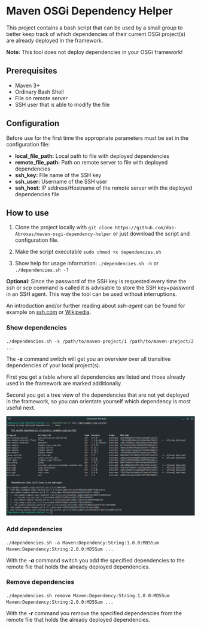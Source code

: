 # Maven OSGi Dependency Helper

This project contains a bash script that can be used by a small group to better keep track of which dependencies of their current OSGi project(s) are already deployed in the framework.

**Note:** This tool does not deploy dependencies in your OSGi framework!

## Prerequisites

* Maven 3+
* Ordinary Bash Shell
* File on remote server
* SSH user that is able to modify the file

## Configuration

Before use for the first time the appropriate parameters must be set in the configuration file:
* **local_file_path:** Local path to file with deployed dependencies
* **remote_file_path:** Path on remote server to file with deployed dependencies
* **ssh_key:** File name of the SSH key
* **ssh_user:** Username of the SSH user
* **ssh_host:** IP address/Hostname of the remote server with the deployed dependencies file

## How to use

1. Clone the project locally with `git clone https://github.com/das-Abroxas/maven-osgi-dependency-helper` or just download the script and configuration file.

2. Make the script executable `sudo chmod +x dependencies.sh`

3. Show help for usage information: `./dependencies.sh -h` or `./dependencies.sh -?`

**Optional**: Since the password of the SSH key is requested every time the _ssh_ or _scp_ command is called it is advisable to store the SSH key+password in an SSH agent. This way the tool can be used without interruptions.

An introduction and/or further reading about _ssh-agent_ can be found for example on [ssh.com](https://www.ssh.com/ssh/agent) or [Wikipedia](https://en.wikipedia.org/wiki/Ssh-agent).

### Show dependencies

`./dependencies.sh -s /path/to/maven-project/1 /path/to/maven-project/2 ...`

The **_-s_** command switch will get you an overview over all transitive dependencies of your local project(s).

First you get a table where all dependencies are listed and those already used in the framework are marked additionally.

Second you get a tree view of the dependencies that are not yet deployed in the framework, so you can orientate yourself which dependency is most useful next.

![Show dependencies of local project](doc/imgs/show_dependencies.png)

### Add dependencies

`./dependencies.sh -a Maven:Dependency:String:1.0.0:MD5Sum Maven:Dependency:String:2.0.0:MD5Sum ...`

With the **_-a_** command switch you add the specified dependencies to the remote file that holds the already deployed dependencies.

### Remove dependencies

`./dependencies.sh remove Maven:Dependency:String:1.0.0:MD5Sum Maven:Dependency:String:2.0.0:MD5Sum ...`

With the **_-r_** command you remove the specified dependencies from the remote file that holds the already deployed dependencies.
